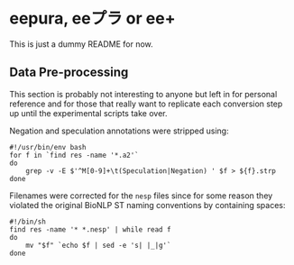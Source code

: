 # eepura, eeプラ or ee+ #

This is just a dummy README for now.

## Data Pre-processing ##

This section is probably not interesting to anyone but left in for personal
reference and for those that really want to replicate each conversion step up
until the experimental scripts take over.

Negation and speculation annotations were stripped using:

    #!/usr/bin/env bash
    for f in `find res -name '*.a2'`
    do
        grep -v -E $'^M[0-9]+\t(Speculation|Negation) ' $f > ${f}.strp
    done

Filenames were corrected for the `nesp` files since for some reason they
violated the original BioNLP ST naming conventions by containing spaces:

    #!/bin/sh
    find res -name '* *.nesp' | while read f
    do
        mv "$f" `echo $f | sed -e 's| |_|g'`
    done
